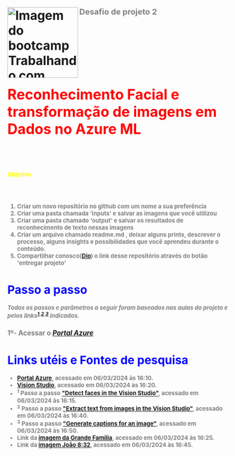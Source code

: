 <h1><a href="https://web.dio.me/lab/reconhecimento-facial-com-azure-ml-transformando-imagens-em-dadosa-no-azure-ml/learning/b643df31-5345-4fb4-9be4-478fe43a93e4"><img src="https://hermes.dio.me/lab_projects/badges/f38a62b8-2880-4fd2-82ff-ba263ce97cdb.png" align= "left" width= "160" alt="Imagem do bootcamp Trabalhando com Machine Learning na Prática no Azure ML"></a>
<font color= "Gray" size= "4"> 
<h1>Desafio de projeto 2</font></font>
<font color= red>
<h1><font size= "6">
Reconhecimento Facial e transformação de imagens em Dados no Azure ML</font></h1>
</font>

<font color= "yellow" size= "2">Objetivo </font>

<font size= 2 color= gray>

1. Criar um novo repositório no github com um nome a sua preferência
2. Criar uma pasta chamada 'inputs' e salvar as imagens que você utilizou
3. Criar uma pasta chamado 'output' e salvar os resultados de reconhecimento de texto nessas imagens
4. Criar um arquivo chamado readme.md , deixar alguns prints, descrever o processo, alguns insights e possibilidades que você aprendeu durante o conteúdo.
5. Compartilhar conosco([Dio][]) o link desse repositório através do botão 'entregar projeto'


# <font color= blue> Passo a passo</font>
<font color= gray> *Todos os passos e parâmetros a seguir foram baseados nas aulas do projeto e pelos links<sup>**[1][],[2][],[3][]**</sup> indicados.*
    

### 1º- Acessar o ***[Portal Azure][]***



# <font color= blue>Links utéis e Fontes de pesquisa</font>

-   [Portal Azure][], acessado em 06/03/2024 às 16:10.
-   [Vision Studio][], acessado em 06/03/2024 às 16:20.
-   <sup>**1**</sup> Passo a passo ["Detect faces in the Vision Studio"][1], acessado em 06/03/2024 às 16:15.
-   <sup>**2**</sup> Passo a passo ["Extract text from images in the Vision Studio"][2], acessado em 06/03/2024 às 16:40.
-   <sup>**3**</sup> Passo a passo ["Generate captions for an image"][3], acessado em 06/03/2024 às 16:50.
-   Link da [imagem da Grande Família][4], acessado em 06/03/2024 às 16:25.
-   Link da [imagem João 8:32][5], acessado em 06/03/2024 às 16:45.




[1]: https://aka.ms/ai900-face
[2]: https://aka.ms/ai900-ocr
[3]: https://aka.ms/ai900-image-analysis
[Portal Azure]: https://portal.azure.com/
[Vision Studio]: https://portal.vision.cognitive.azure.com/
[Dio]: https://web.dio.me/lab/reconhecimento-facial-com-azure-ml-transformando-imagens-em-dadosa-no-azure-ml/learning/b643df31-5345-4fb4-9be4-478fe43a93e4
[4]: https://odia.ig.com.br/_midias/jpg/2019/01/19/grandefamilia_840x560-9369560.jpg
[5]: https://i.pinimg.com/736x/81/52/28/81522842c73e11498379f4015a0190b8.jpg